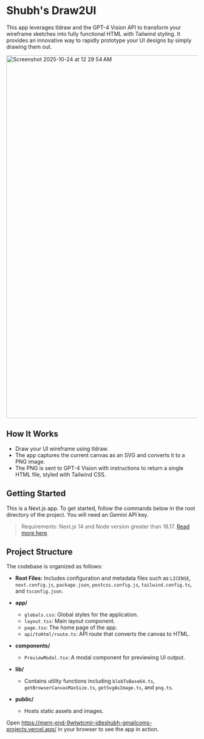 # Shubh's Draw2UI

This app leverages tldraw and the GPT-4 Vision API to transform your wireframe sketches into fully functional HTML with Tailwind styling. It provides an innovative way to rapidly prototype your UI designs by simply drawing them out.

<img width="1470" height="956" alt="Screenshot 2025-10-24 at 12 29 54 AM" src="https://github.com/user-attachments/assets/4cfcf20a-50cc-4c38-9df3-fed42329a593" />


## How It Works

- Draw your UI wireframe using tldraw.
- The app captures the current canvas as an SVG and converts it to a PNG image.
- The PNG is sent to GPT-4 Vision with instructions to return a single HTML file, styled with Tailwind CSS.


## Getting Started

This is a Next.js app. To get started, follow the commands below in the root directory of the project. You will need an Gemini API key.

> Requirements: Next.js 14 and Node version greater than 18.17. [Read more here](https://nextjs.org/docs/pages/building-your-application/upgrading/version-14).


<!-- Insert new content -->
## Project Structure

The codebase is organized as follows:

- **Root Files:** Includes configuration and metadata files such as `LICENSE`, `next.config.js`, `package.json`, `postcss.config.js`, `tailwind.config.ts`, and `tsconfig.json`.

- **app/**
  - `globals.css`: Global styles for the application.
  - `layout.tsx`: Main layout component.
  - `page.tsx`: The home page of the app.
  - `api/toHtml/route.ts`: API route that converts the canvas to HTML.

- **components/**
  - `PreviewModal.tsx`: A modal component for previewing UI output.

- **lib/**
  - Contains utility functions including `blobToBase64.ts`, `getBrowserCanvasMaxSize.ts`, `getSvgAsImage.ts`, and `png.ts`.

- **public/**
  - Hosts static assets and images.
<!-- End of insert -->

Open https://mern-end-9wtwtcmir-idleshubh-gmailcoms-projects.vercel.app/ in your browser to see the app in action.

